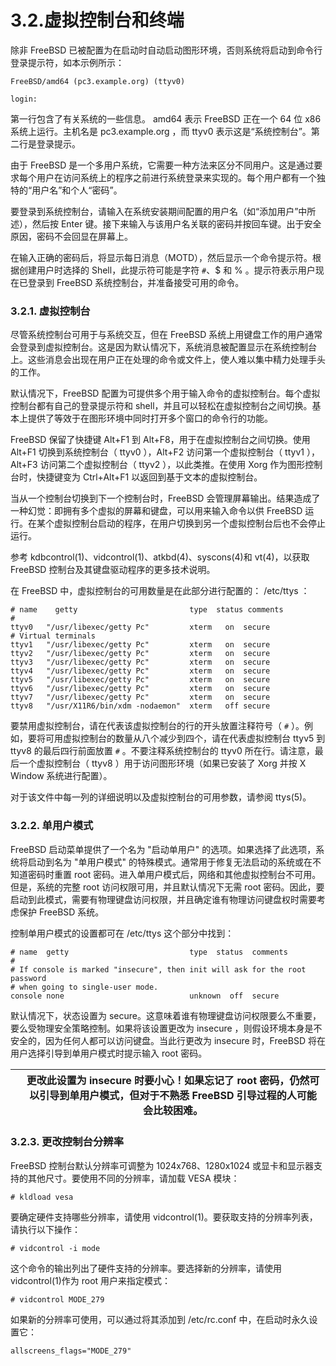 # 3.2.虚拟控制台和终端

除非 FreeBSD 已被配置为在启动时自动启动图形环境，否则系统将启动到命令行登录提示符，如本示例所示：

```
FreeBSD/amd64 (pc3.example.org) (ttyv0)

login:
```

第一行包含了有关系统的一些信息。 amd64 表示 FreeBSD 正在一个 64 位 x86 系统上运行。主机名是 pc3.example.org ，而 ttyv0 表示这是“系统控制台”。第二行是登录提示。

由于 FreeBSD 是一个多用户系统，它需要一种方法来区分不同用户。这是通过要求每个用户在访问系统上的程序之前进行系统登录来实现的。每个用户都有一个独特的“用户名”和个人“密码”。

要登录到系统控制台，请输入在系统安装期间配置的用户名（如“添加用户”中所述），然后按 Enter 键。接下来输入与该用户名关联的密码并按回车键。出于安全原因，密码不会回显在屏幕上。

在输入正确的密码后，将显示每日消息（MOTD），然后显示一个命令提示符。根据创建用户时选择的 Shell，此提示符可能是字符 `#`、$ 和 % 。提示符表示用户现在已登录到 FreeBSD 系统控制台，并准备接受可用的命令。

### 3.2.1. 虚拟控制台

尽管系统控制台可用于与系统交互，但在 FreeBSD 系统上用键盘工作的用户通常会登录到虚拟控制台。这是因为默认情况下，系统消息被配置显示在系统控制台上。这些消息会出现在用户正在处理的命令或文件上，使人难以集中精力处理手头的工作。

默认情况下，FreeBSD 配置为可提供多个用于输入命令的虚拟控制台。每个虚拟控制台都有自己的登录提示符和 shell，并且可以轻松在虚拟控制台之间切换。基本上提供了等效于在图形环境中同时打开多个窗口的命令行的功能。

FreeBSD 保留了快捷键 Alt+F1 到 Alt+F8，用于在虚拟控制台之间切换。使用 Alt+F1 切换到系统控制台（ ttyv0 ），Alt+F2 访问第一个虚拟控制台（ ttyv1 ），Alt+F3 访问第二个虚拟控制台（ ttyv2 ），以此类推。在使用 Xorg 作为图形控制台时，快捷键变为 Ctrl+Alt+F1 以返回到基于文本的虚拟控制台。

当从一个控制台切换到下一个控制台时，FreeBSD 会管理屏幕输出。结果造成了一种幻觉：即拥有多个虚拟的屏幕和键盘，可以用来输入命令以供 FreeBSD 运行。在某个虚拟控制台启动的程序，在用户切换到另一个虚拟控制台后也不会停止运行。

参考 kdbcontrol(1)、vidcontrol(1)、atkbd(4)、syscons(4)和 vt(4)，以获取 FreeBSD 控制台及其键盘驱动程序的更多技术说明。

在 FreeBSD 中，虚拟控制台的可用数量是在此部分进行配置的： /etc/ttys ：

```
# name    getty                         type  status comments
#
ttyv0   "/usr/libexec/getty Pc"         xterm   on  secure
# Virtual terminals
ttyv1   "/usr/libexec/getty Pc"         xterm   on  secure
ttyv2   "/usr/libexec/getty Pc"         xterm   on  secure
ttyv3   "/usr/libexec/getty Pc"         xterm   on  secure
ttyv4   "/usr/libexec/getty Pc"         xterm   on  secure
ttyv5   "/usr/libexec/getty Pc"         xterm   on  secure
ttyv6   "/usr/libexec/getty Pc"         xterm   on  secure
ttyv7   "/usr/libexec/getty Pc"         xterm   on  secure
ttyv8   "/usr/X11R6/bin/xdm -nodaemon"  xterm   off secure
```

要禁用虚拟控制台，请在代表该虚拟控制台的行的开头放置注释符号（ `#` ）。例如，要将可用虚拟控制台的数量从八个减少到四个，请在代表虚拟控制台 ttyv5 到 ttyv8 的最后四行前面放置 `#` 。不要注释系统控制台的 ttyv0 所在行。请注意，最后一个虚拟控制台（ ttyv8 ）用于访问图形环境（如果已安装了 Xorg 并按 X Window 系统进行配置）。

对于该文件中每一列的详细说明以及虚拟控制台的可用参数，请参阅 ttys(5)。

### 3.2.2. 单用户模式

FreeBSD 启动菜单提供了一个名为 "启动单用户" 的选项。如果选择了此选项，系统将启动到名为 "单用户模式" 的特殊模式。通常用于修复无法启动的系统或在不知道密码时重置 root 密码。进入单用户模式后，网络和其他虚拟控制台不可用。但是，系统的完整 root 访问权限可用，并且默认情况下无需 root 密码。因此，要启动到此模式，需要有物理键盘访问权限，并且确定谁有物理访问键盘权时需要考虑保护 FreeBSD 系统。

控制单用户模式的设置都可在 /etc/ttys 这个部分中找到：

```
# name  getty                           type  status  comments
#
# If console is marked "insecure", then init will ask for the root password
# when going to single-user mode.
console none                            unknown  off  secure
```

默认情况下，状态设置为 secure。这意味着谁有物理键盘访问权限要么不重要，要么受物理安全策略控制。如果将该设置更改为 insecure ，则假设环境本身是不安全的，因为任何人都可以访问键盘。当此行更改为 insecure 时，FreeBSD 将在用户选择引导到单用户模式时提示输入 root 密码。

|  | 更改此设置为 insecure 时要小心！如果忘记了 root 密码，仍然可以引导到单用户模式，但对于不熟悉 FreeBSD 引导过程的人可能会比较困难。 |
| -- | ------------------------------------------------------------------------------------------------------------------------------------ |

### 3.2.3. 更改控制台分辨率

FreeBSD 控制台默认分辨率可调整为 1024x768、1280x1024 或显卡和显示器支持的其他尺寸。要使用不同的分辨率，请加载 VESA 模块：

```
# kldload vesa
```

要确定硬件支持哪些分辨率，请使用 vidcontrol(1)。要获取支持的分辨率列表，请执行以下操作：

```
# vidcontrol -i mode
```

这个命令的输出列出了硬件支持的分辨率。要选择新的分辨率，请使用 vidcontrol(1)作为 root 用户来指定模式：

```
# vidcontrol MODE_279
```

如果新的分辨率可使用，可以通过将其添加到 /etc/rc.conf 中，在启动时永久设置它：

```
allscreens_flags="MODE_279"
```
